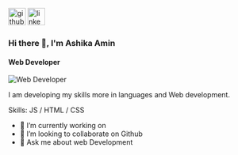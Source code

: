 [<img src='https://cdn.jsdelivr.net/npm/simple-icons@3.0.1/icons/github.svg' alt='github' height='35'>](https://github.com/https://github.com/AshikaAmin)  [<img src='https://cdn.jsdelivr.net/npm/simple-icons@3.0.1/icons/linkedin.svg' alt='linkedin' height='35'>](https://www.linkedin.com/in/www.linkedin.com/in/ashika-amin-1674211b6/)  

### Hi there 👋, I'm Ashika Amin
#### Web Developer
![Web Developer]( https://github.githubassets.com/images/modules/site/social-cards/github-social.png)

I am developing my skills more in languages and Web development.

Skills:   JS / HTML / CSS

- 🔭 I’m currently working on   
- 👯 I’m looking to collaborate on Github 
- 💬 Ask me about web Development 

 

